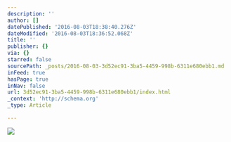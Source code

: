 ```yaml
---
description: ''
author: []
datePublished: '2016-08-03T18:38:40.276Z'
dateModified: '2016-08-03T18:36:52.068Z'
title: ''
publisher: {}
via: {}
starred: false
sourcePath: _posts/2016-08-03-3d52ec91-3ba5-4459-998b-6311e680ebb1.md
inFeed: true
hasPage: true
inNav: false
url: 3d52ec91-3ba5-4459-998b-6311e680ebb1/index.html
_context: 'http://schema.org'
_type: Article

---
```

![](https://the-grid-user-content.s3-us-west-2.amazonaws.com/1226b181-92ff-4c01-b580-82330cd5e33e.jpg)